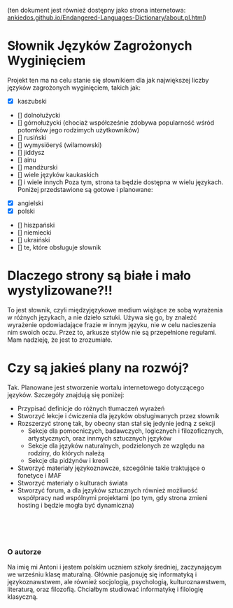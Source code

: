 (ten dokument jest również dostępny jako strona internetowa: [ankiedos.github.io/Endangered-Languages-Dictionary/about.pl.html](ankiedos.github.io/Endangered-Languages-Dictionary/about.pl.html))
# Słownik Języków Zagrożonych Wyginięciem
Projekt ten ma na celu stanie się słownikiem dla jak największej liczby języków zagrożonych wyginięciem, takich jak:
- [x] kaszubski
- [] dolnołużycki
- [] górnołużycki (chociaż współcześnie zdobywa popularność wśród potomków jego rodzimych użytkowników)
- [] rusiński
- [] wymysiöeryś (wilamowski)
- [] jiddysz
- [] ainu
- [] mandżurski
- [] wiele języków kaukaskich
- [] i wiele innych
Poza tym, strona ta będzie dostępna w wielu językach. Poniżej przedstawione są gotowe i planowane:
- [x] angielski
- [x] polski
- [] hiszpański
- [] niemiecki
- [] ukraiński
- [] te, które obsługuje słownik

# Dlaczego strony są białe i mało wystylizowane?!!
To jest słownik, czyli międzyjęzykowe medium wiążące ze sobą wyrażenia w różnych językach, a nie dzieło sztuki. Używa się go, by znaleźć wyrażenie opdowiadające frazie w innym języku, nie w celu nacieszenia nim swoich oczu.
Przez to, arkusze stylów nie są przepełnione regułami. Mam nadzieję, że jest to zrozumiałe.

# Czy są jakieś plany na rozwój?
Tak. Planowane jest stworzenie wortalu internetowego dotyczącego języków. Szczegóły znajdują się poniżej:
- Przypisać definicje do różnych tłumaczeń wyrażeń
- Stworzyć lekcje i ćwiczenia dla języków obsługiwanych przez słownik
- Rozszerzyć stronę tak, by obecny stan stał się jedynie jedną z sekcji
  - Sekcje dla pomocniczych, badawczych, logicznych i filozoficznych, artystycznych, oraz innmych sztucznych języków
  - Sekcje dla języków naturalnych, podzielonych ze względu na rodziny, do których należą
  - Sekcje dla pidżynów i kreoli
- Stworzyć materiały językoznawcze, szcególnie takie traktujące o fonetyce i MAF
- Stworzyć materiały o kulturach świata
- Stworzyć forum, a dla języków sztucznych również możliwość współpracy nad wspólnymi projektami (po tym, gdy strona zmieni hosting i będzie mogła być dynamiczna)

<br>
<br>
<br>

### O autorze
Na imię mi Antoni i jestem polskim uczniem szkoły średniej, zaczynającym we wrześniu klasę maturalną.
Głównie pasjonuję się informatyką i językoznawstwem, ale również socjologią, psychologią, kulturoznawstwem, literaturą, oraz filozofią.
Chciałbym studiować informatykę i filologię klasyczną.